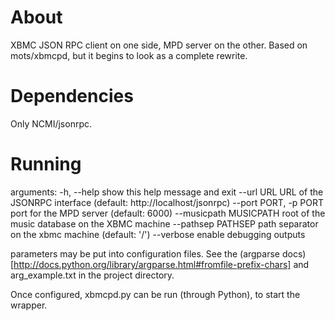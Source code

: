 # About
XBMC JSON RPC client on one side, MPD server on the other.
Based on mots/xbmcpd, but it begins to look as a complete rewrite.

# Dependencies
Only NCMI/jsonrpc.

# Running

arguments:
  -h, --help            show this help message and exit
  --url URL             URL of the JSONRPC interface (default:
                        http://localhost/jsonrpc)
  --port PORT, -p PORT  port for the MPD server (default: 6000)
  --musicpath MUSICPATH
                        root of the music database on the XBMC machine
  --pathsep PATHSEP     path separator on the xbmc machine (default: '/')
  --verbose             enable debugging outputs

parameters may be put into configuration files. See the
(argparse docs)[http://docs.python.org/library/argparse.html#fromfile-prefix-chars]
and arg_example.txt in the project directory.

Once configured, xbmcpd.py can be run (through Python), to start the wrapper.
